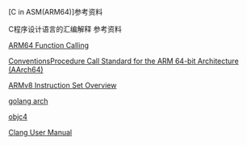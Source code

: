 [C in ASM(ARM64)]参考资料

C程序设计语言的汇编解释 参考资料

[ARM64 Function Calling](https://link.zhihu.com/?target=https%3A//developer.apple.com/library/content/documentation/Xcode/Conceptual/iPhoneOSABIReference/Articles/ARM64FunctionCallingConventions.html) 

[ConventionsProcedure Call Standard for the ARM 64-bit Architecture (AArch64)](https://link.zhihu.com/?target=http%3A//infocenter.arm.com/help/topic/com.arm.doc.ihi0055b/IHI0055B_aapcs64.pdf)

[ARMv8 Instruction Set Overview](https://link.zhihu.com/?target=http%3A//profsite.um.ac.ir/~shoraka/ARMInstructionSet.pdf)

[golang arch](https://link.zhihu.com/?target=https%3A//github.com/golang/arch)

[objc4](https://link.zhihu.com/?target=https%3A//opensource.apple.com/source/objc4/)

[Clang User Manual](https://link.zhihu.com/?target=https%3A//clang.llvm.org/docs/UsersManual.html)